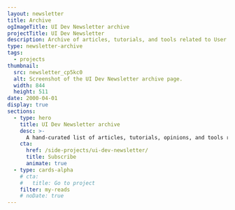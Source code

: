 ```yaml
---
layout: newsletter
title: Archive
ogImageTitle: UI Dev Newsletter archive
projectTitle: UI Dev Newsletter
description: Archive of articles, tutorials, and tools related to User Interface development delivered to your inbox every two weeks.
type: newsletter-archive
tags:
  - projects
thumbnail:
  src: newsletter_cp5kc0
  alt: Screenshot of the UI Dev Newsletter archive page.
  width: 844
  height: 511
date: 2000-04-01
display: true
sections:
  - type: hero
    title: UI Dev Newsletter archive
    desc: >-
      A hand-curated list of articles, tutorials, opinions, and tools related to User Interface development delivered to your inbox every two weeks.
    cta:
      href: /side-projects/ui-dev-newsletter/
      title: Subscribe
      animate: true
  - type: cards-alpha
    # cta:
    #   title: Go to project
    filter: my-reads
    # noDate: true
---
```

